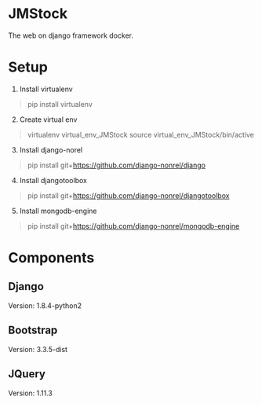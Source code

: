# JMStock
The web on django framework docker.

# Setup
1. Install virtualenv
  
  > pip install virtualenv

2. Create virtual env
  
  > virtualenv virtual_env_JMStock
  > source virtual_env_JMStock/bin/active
  
3. Install django-norel
  
  > pip install git+https://github.com/django-nonrel/django
  
4. Install djangotoolbox
  
  > pip install git+https://github.com/django-nonrel/djangotoolbox
  
5. Install mongodb-engine
  
  > pip install git+https://github.com/django-nonrel/mongodb-engine

# Components
## Django
Version: 1.8.4-python2

## Bootstrap
Version: 3.3.5-dist

## JQuery
Version: 1.11.3
